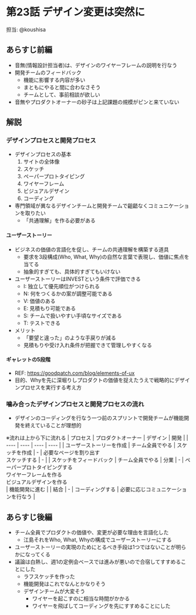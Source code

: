 # 第23話 デザイン変更は突然に

担当: @koushisa

## あらすじ前編

- 音無(情報設計担当者)は、デザインのワイヤーフレームの説明を行なう
- 開発チームのフィードバック
    - 機能に影響する内容が多い
    - まともにやると間に合わなさそう
    - チームとして、事前相談が欲しい
- 音無やプロダクトオーナーの砂子は上記課題の規模がピンと来ていない


## 解説

### デザインプロセスと開発プロセス

- デザインプロセスの基本
    1. サイトの全体像
    2. スケッチ
    3. ペーパープロトタイピング
    4. ワイヤーフレーム
    5. ビジュアルデザイン
    6. コーディング
- 専門領域が異なるデザインチームと開発チームで齟齬なくコミュニケーションを取りたい
    - 「共通理解」を作る必要がある

#### ユーザーストーリー

- ビジネスの価値の言語化を促し、チームの共通理解を構築する道具
    - 要求を3段構成(Who, What, Why)の自然な言葉で表現し、価値に焦点を当てる
    - 抽象的すぎても、具体的すぎてもいけない
- ユーザーストーリーはINVESTという条件で評価できる
    - I: 独立して優先順位がつけられる
    - N: 何をつくるかの案が調整可能である
    - V: 価値のある
    - E: 見積もり可能である
    - S: チームで扱いやすい手頃なサイズである
    - T: テストできる
- メリット
    - 「要望と違った」のような手戻りが減る
    - 見積もりや受け入れ条件が把握できて管理しやすくなる

#### ギャレットの5段階

- REF: https://goodpatch.com/blog/elements-of-ux
- 目的、Whyを先に深堀りしプロダクトの価値を捉えたうえで戦略的にデザインプロせスを実行する考え方

### 噛み合ったデザインプロセスと開発プロセスの流れ

- デザインのコーディングを行なう一つ前のスプリントで開発チームが機能開発を終えていることが理想的

※流れは上から下に流れる
|  プロセス  |  プロダクトオーナー  |  デザイン   |  開発  |
| ---- | ---- | ---- | ---- |
|  ユーザーストーリーを作成  | チーム全員でやる
|  スケッチを作成  |  -  | 必要なページを割り出す<br>スケッチする   |  -  |
|  スケッチをフィードバック  | チーム全員でやる
|  分業  | -  |  ペーパープロトタイピングする<br>ワイヤーフレームを作る<br>ビジュアルデザインを作る<br>  |  機能開発に進む  |
|  結合  | -  |  コーディングする  |  必要に応じコミュニケーションを行なう  |

## あらすじ後編

- チーム全員でプロダクトの価値や、変更が必要な理由を言語化した
    - 江島それをWho, What, Whyの構成でユーザーストーリーにする
- ユーザーストーリーの実現のためにとるべき手段は1つではないことが明らかになってくる
- 議論は白熱し、週1の定例会ベースでは進みが悪いので合宿してすすめることにした
    - ラフスケッチを作った
    - 機能開発はこれでなんとかなりそう
    - デザインチームが大変そう
        - ワイヤーを起こすのに相当な時間がかかる
        - ワイヤーを飛ばしてコーディングを先にすすめることにした
